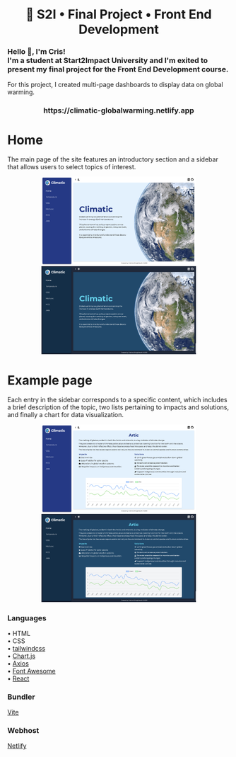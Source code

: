 <h1 align="center">🚀 S2I • Final Project • Front End Development</h1>
<h3 align="left">Hello 👋, I'm Cris!<br>
I'm a student at Start2Impact University and I'm exited to present my final project for the Front End Development course.</h3>
<p align="left">For this project, I created multi-page dashboards to display data on global warming.</h3>
<h3 align="center">https://climatic-globalwarming.netlify.app</h3>

# Home
The main page of the site features an introductory section and a sidebar that allows users to select topics of interest.

<p align="center">
  <img src="src/assets/img/screenshots/homelight.png" alt="Size Limit CLI" width="350">
  <img src="src/assets/img/screenshots/homedark.png" alt="Size Limit CLI" width="350">
</p>

# Example page
Each entry in the sidebar corresponds to a specific content, which includes a brief description of the topic, two lists pertaining to impacts and solutions, and finally a chart for data visualization.
<p align="center">
  <img src="src/assets/img/screenshots/articlight.png" alt="Size Limit CLI" width="350">
  <img src="src/assets/img/screenshots/articdark.png" alt="Size Limit CLI" width="350">
</p>

### Languages
• HTML<br>
• CSS<br>
• [tailwindcss](https://tailwindcss.com)<br>
• [Chart.js](https://www.chartjs.org)<br>
• [Axios](https://axios-http.com)<br>
• [Font Awesome](https://fontawesome.com)<br>
• [React](https://react.dev)<br>

### Bundler 
[Vite](https://vitejs.dev)

### Webhost
[Netlify](https://www.netlify.com)
